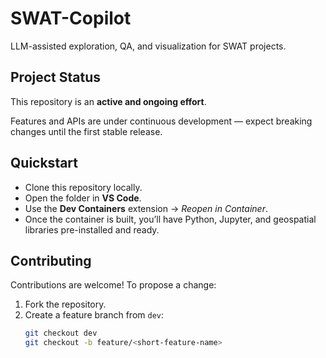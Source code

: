 ﻿# SWAT-Copilot
LLM-assisted exploration, QA, and visualization for SWAT projects.

## Project Status
This repository is an **active and ongoing effort**.  

Features and APIs are under continuous development — expect breaking changes until the first stable release.

## Quickstart
- Clone this repository locally.
- Open the folder in **VS Code**.
- Use the **Dev Containers** extension → *Reopen in Container*.
- Once the container is built, you’ll have Python, Jupyter, and geospatial libraries pre-installed and ready.

## Contributing
Contributions are welcome! To propose a change:

1. Fork the repository.
2. Create a feature branch from `dev`:
   ```bash
   git checkout dev
   git checkout -b feature/<short-feature-name>